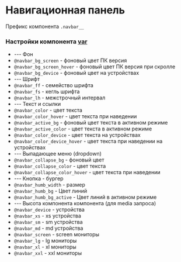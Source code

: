 # Навигационная панель

Префикс компонента `.navbar__`

### Настройки компонента [var](/src/common/var.less)
* --- Фон
* `@navbar_bg_screen` - фоновый цвет ПК версия
* `@navbar_bg_screen_hover` - фоновый цвет ПК версия при скролле
* `@navbar_bg_device` - фоновый цвет на устройствах
* --- Шрифт
* `@navbar_ff` - семейство шрифта
* `@navbar_fs` - кегль шрифта 
* `@navbar_lh` - межстрочный интервал
* --- Текст и ссылки
* `@navbar_color` - цвет текста
* `@navbar_color_hover` - цвет текста при наведении
* `@navbar_active_bg` - фоновый цвет текста в активном режиме
* `@navbar_active_color` - цвет текста в активном режиме
* `@navbar_color_device` - цвет текста на устройствах
* `@navbar_color_device_hover` - цвет текста при наведении на устройствах
* --- Выпадающее меню (dropdown)
* `@navbar_collapse_bg` - фоновый цвет 
* `@navbar_collapse_color` - цвет текста
* `@navbar_collapse_color_hover` - цвет текста при наведении
* --- Кнопка - бургер
* `@navbar_humb_width` - размер
* `@navbar_humb_bg` - Цвет линий
* `@navbar_humb_bg_active` - Цвет линий в активном режиме
* --- Высота компонента компонента (для media запроса)
* `@navbar_device` - устройства
* `@navbar_xs` - xs устройства
* `@navbar_sm` - sm устройства
* `@navbar_md` - md устройства
* `@navbar_screen` - screen мониторы
* `@navbar_lg` - lg мониторы
* `@navbar_xl` - xl мониторы
* `@navbar_xxl` - xxl мониторы